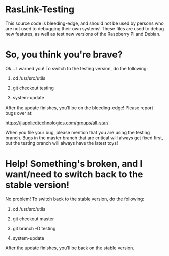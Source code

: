 # RasLink-Testing
This source code is bleeding-edge, and should not be used by persons who are not used to debugging their own systems!
These files are used to debug new features, as well as test new versions of the Raspberry Pi and Debian.
# So, you think you're brave?
Ok... I warned you!
To switch to the testing version, do the following:

1. cd /usr/src/utils

2. git checkout testing

3. system-update

After the update finishes, you'll be on the bleeding-edge!
Please report bugs over at:

https://jlappliedtechnologies.com/groups/all-star/

When you file your bug, please mention that you are using the testing branch. Bugs in the master branch that are critical will always get
fixed first, but the testing branch will always have the latest toys!
# Help! Something's broken, and I want/need to switch back to the stable version!
No problem!
To switch back to the stable version, do the following:

1. cd /usr/src/utils

2. git checkout master

3. git branch -D testing

4. system-update

After the update finishes, you'll be back on the stable version.

